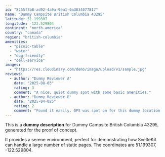 ```yaml
---
id: "8255f7b8-ad92-4a9a-9ea1-0a3034077817"
name: "Dummy Campsite British Columbia 43295"
latitude: 51.199307
longitude: -122.529804
continent: "north-america"
country: "canada"
region: "british-columbia"
amenities:
  - "picnic-table"
  - "water"
  - "dog-friendly"
  - "cell-service"
images:
  - "https://res.cloudinary.com/demo/image/upload/v1/sample.jpg"
reviews:
  - author: "Dummy Reviewer A"
    date: "2025-08-03"
    rating: 3
    comment: "A nice, quiet dummy spot with some basic amenities."
  - author: "Dummy Reviewer B"
    date: "2025-04-025"
    rating: 2
    comment: "Found it easily. GPS was spot on for this dummy location."
---
```


This is a **dummy description** for Dummy Campsite British Columbia 43295, generated for the proof of concept.

It provides a serene environment, perfect for demonstrating how SvelteKit can handle a large number of static pages. The coordinates are 51.199307, -122.529804.
